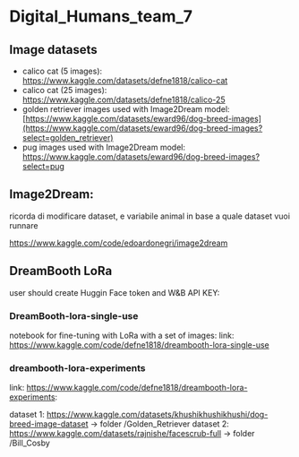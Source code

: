 # Digital_Humans_team_7

## Image datasets

- calico cat (5 images): https://www.kaggle.com/datasets/defne1818/calico-cat
- calico cat (25 images): https://www.kaggle.com/datasets/defne1818/calico-25
- golden retriever images used with Image2Dream model: [https://www.kaggle.com/datasets/eward96/dog-breed-images](https://www.kaggle.com/datasets/eward96/dog-breed-images?select=golden_retriever)
- pug images used with Image2Dream model: https://www.kaggle.com/datasets/eward96/dog-breed-images?select=pug



## Image2Dream:  

ricorda di modificare dataset, e variabile animal in base a quale dataset vuoi runnare

https://www.kaggle.com/code/edoardonegri/image2dream

## DreamBooth LoRa

user should create Huggin Face token and W&B API KEY:

### DreamBooth-lora-single-use

notebook for fine-tuning with LoRa with a set of images:
link: https://www.kaggle.com/code/defne1818/dreambooth-lora-single-use

### dreambooth-lora-experiments 
link: https://www.kaggle.com/code/defne1818/dreambooth-lora-experiments:


dataset 1: https://www.kaggle.com/datasets/khushikhushikhushi/dog-breed-image-dataset  -> folder /Golden_Retriever
dataset 2: https://www.kaggle.com/datasets/rajnishe/facescrub-full -> folder /Bill_Cosby
